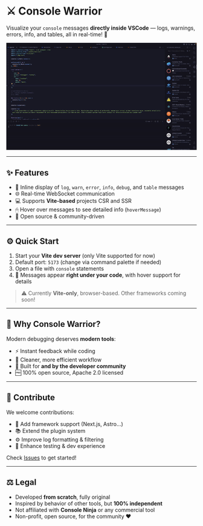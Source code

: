 # ⚔️ Console Warrior

Visualize your `console` messages **directly inside VSCode** — logs, warnings, errors, info, and tables, all in real-time! 🚀

![Presentation](https://raw.githubusercontent.com/joncodeofficial/vscode-console-warrior/main/images/presentation.gif)

---

## ✨ Features

- 📝 Inline display of `log`, `warn`, `error`, `info`, `debug`, and `table` messages
- 🌐 Real-time WebSocket communication
- 💻 Supports **Vite-based** projects CSR and SSR
- 🖱 Hover over messages to see detailed info (`hoverMessage`)
- 🔧 Open source & community-driven

---

## ⚙️ Quick Start

1. Start your **Vite dev server** (only Vite supported for now)
2. Default port: `5173` (change via command palette if needed)
3. Open a file with `console` statements
4. 🎉 Messages appear **right under your code**, with hover support for details

> ⚠️ Currently **Vite-only**, browser-based. Other frameworks coming soon!

---

## 🧠 Why Console Warrior?

Modern debugging deserves **modern tools**:

- ⚡ Instant feedback while coding
- 🧼 Cleaner, more efficient workflow
- 🤝 Built for **and by the developer community**
- 🆓 100% open source, Apache 2.0 licensed

---

## 🤝 Contribute

We welcome contributions:

- 🔧 Add framework support (Next.js, Astro…)
- 📚 Extend the plugin system
- ⚙️ Improve log formatting & filtering
- 🧪 Enhance testing & dev experience

Check [Issues](https://github.com/joncodeofficial/vscode-console-warrior/issues) to get started!

---

## ⚖️ Legal

- Developed **from scratch**, fully original
- Inspired by behavior of other tools, but **100% independent**
- Not affiliated with **Console Ninja** or any commercial tool
- Non-profit, open source, for the community ❤️
